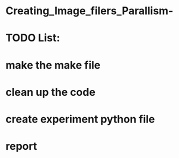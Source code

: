 # Creating_Image_filers_Parallism-

# TODO List:

# make the make file

# clean up the code

# create experiment python file 

# report

